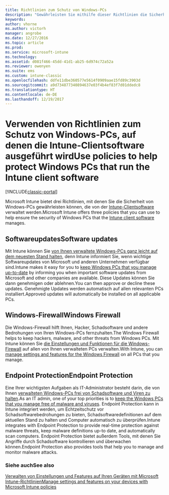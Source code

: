 ```yaml
---
title: Richtlinien zum Schutz von Windows-PCs
description: "Gewährleisten Sie mithilfe dieser Richtlinien die Sicherheit von Windows-PCs, wenn diese mit der Intune-Clientsoftware verwaltet werden."
keywords: 
author: vhorne
ms.author: victorh
manager: angrobe
ms.date: 12/27/2016
ms.topic: article
ms.prod: 
ms.service: microsoft-intune
ms.technology: 
ms.assetid: d081f466-45dd-41d1-ab25-6d974c72a52a
ms.reviewer: owenyen
ms.suite: ems
ms.custom: intune-classic
ms.openlocfilehash: ddfe11dbe360577e5614f0909aae15fd89c3903d
ms.sourcegitcommit: a9d734877340894637e03f4b4ef83f7d01ddedc8
ms.translationtype: HT
ms.contentlocale: de-DE
ms.lasthandoff: 12/19/2017
---
```

# <a name="use-policies-to-help-protect-windows-pcs-that-run-the-intune-client-software"></a><span data-ttu-id="f3ff4-103">Verwenden von Richtlinien zum Schutz von Windows-PCs, auf denen die Intune-Clientsoftware ausgeführt wird</span><span class="sxs-lookup"><span data-stu-id="f3ff4-103">Use policies to help protect Windows PCs that run the Intune client software</span></span>

[!INCLUDE[classic-portal](../includes/classic-portal.md)]

<span data-ttu-id="f3ff4-104">Microsoft Intune bietet drei Richtlinien, mit denen Sie die Sicherheit von Windows-PCs gewährleisten können, die von der [Intune-Clientsoftware](manage-windows-pcs-with-microsoft-intune.md) verwaltet werden.</span><span class="sxs-lookup"><span data-stu-id="f3ff4-104">Microsoft Intune offers three policies that you can use to help ensure the security of Windows PCs that the [Intune client software](manage-windows-pcs-with-microsoft-intune.md) manages.</span></span>


## <a name="software-updates"></a><span data-ttu-id="f3ff4-105">Softwareupdates</span><span class="sxs-lookup"><span data-stu-id="f3ff4-105">Software updates</span></span>

<span data-ttu-id="f3ff4-106">Mit Intune können Sie [von Ihnen verwaltete Windows-PCs ganz leicht auf dem neuesten Stand halten](keep-windows-pcs-up-to-date-with-software-updates-in-microsoft-intune.md), denn Intune informiert Sie, wenn wichtige Softwareupdates von Microsoft und anderen Unternehmen verfügbar sind.</span><span class="sxs-lookup"><span data-stu-id="f3ff4-106">Intune makes it easy for you to [keep Windows PCs that you manage up-to-date](keep-windows-pcs-up-to-date-with-software-updates-in-microsoft-intune.md) by informing you when important software updates from Microsoft and other companies are available.</span></span> <span data-ttu-id="f3ff4-107">Diese Updates können Sie dann genehmigen oder ablehnen.</span><span class="sxs-lookup"><span data-stu-id="f3ff4-107">You can then approve or decline these updates.</span></span> <span data-ttu-id="f3ff4-108">Genehmigte Updates werden automatisch auf allen relevanten PCs installiert.</span><span class="sxs-lookup"><span data-stu-id="f3ff4-108">Approved updates will automatically be installed on all applicable PCs.</span></span>

## <a name="windows-firewall"></a><span data-ttu-id="f3ff4-109">Windows-Firewall</span><span class="sxs-lookup"><span data-stu-id="f3ff4-109">Windows Firewall</span></span>

<span data-ttu-id="f3ff4-110">Die Windows-Firewall hilft Ihnen, Hacker, Schadsoftware und andere Bedrohungen von Ihren Windows-PCs fernzuhalten.</span><span class="sxs-lookup"><span data-stu-id="f3ff4-110">The Windows Firewall helps to keep hackers, malware, and other threats from Windows PCs.</span></span> <span data-ttu-id="f3ff4-111">Mit Intune können Sie [die Einstellungen und Funktionen für die Windows-Firewall](help-protect-windows-pcs-using-windows-firewall-policies-in-microsoft-intune.md) auf allen von Ihnen verwalteten PCs verwalten.</span><span class="sxs-lookup"><span data-stu-id="f3ff4-111">With Intune, you can [manage settings and features for the Windows Firewall](help-protect-windows-pcs-using-windows-firewall-policies-in-microsoft-intune.md) on all PCs that you manage.</span></span>

## <a name="endpoint-protection"></a><span data-ttu-id="f3ff4-112">Endpoint Protection</span><span class="sxs-lookup"><span data-stu-id="f3ff4-112">Endpoint Protection</span></span>

<span data-ttu-id="f3ff4-113">Eine Ihrer wichtigsten Aufgaben als IT-Administrator besteht darin, die von Ihnen [verwalteten Windows-PCs frei von Schadsoftware und Viren zu halten](help-secure-windows-pcs-with-endpoint-protection-for-microsoft-intune.md).</span><span class="sxs-lookup"><span data-stu-id="f3ff4-113">As an IT admin, one of your top priorities is to [keep the Windows PCs that you manage free of malware and viruses](help-secure-windows-pcs-with-endpoint-protection-for-microsoft-intune.md).</span></span> <span data-ttu-id="f3ff4-114">Endpoint Protection kann in Intune integriert werden, um Echtzeitschutz vor Schadsoftwarebedrohungen zu bieten, Schadsoftwaredefinitionen auf dem aktuellen Stand zu halten und Computer automatisch zu überprüfen.</span><span class="sxs-lookup"><span data-stu-id="f3ff4-114">Intune integrates with Endpoint Protection to provide real-time protection against malware threats, keep malware definitions up-to date, and automatically scan computers.</span></span> <span data-ttu-id="f3ff4-115">Endpoint Protection bietet außerdem Tools, mit denen Sie Angriffe durch Schadsoftware kontrollieren und überwachen können.</span><span class="sxs-lookup"><span data-stu-id="f3ff4-115">Endpoint Protection also provides tools that help you to manage and monitor malware attacks.</span></span>



### <a name="see-also"></a><span data-ttu-id="f3ff4-116">Siehe auch</span><span class="sxs-lookup"><span data-stu-id="f3ff4-116">See also</span></span>
[<span data-ttu-id="f3ff4-117">Verwalten von Einstellungen und Features auf Ihren Geräten mit Microsoft Intune-Richtlinien</span><span class="sxs-lookup"><span data-stu-id="f3ff4-117">Manage settings and features on your devices with Microsoft Intune policies</span></span>](manage-settings-and-features-on-your-devices-with-microsoft-intune-policies.md)
